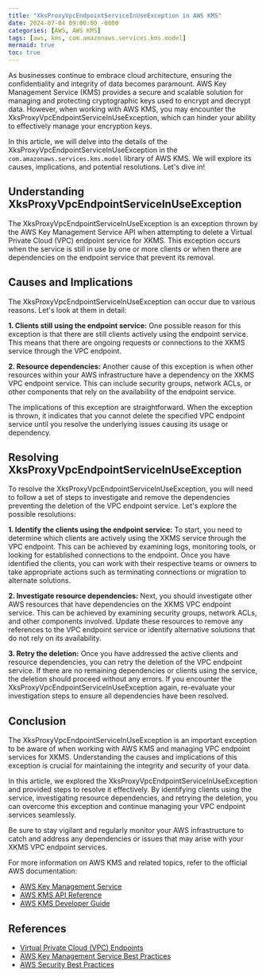 ```yaml
---
title: "XksProxyVpcEndpointServiceInUseException in AWS KMS"
date: 2024-07-04 09:00:00 -0000
categories: [AWS, AWS KMS]
tags: [aws, kms, com.amazonaws.services.kms.model]
mermaid: true
toc: true
---
```



As businesses continue to embrace cloud architecture, ensuring the confidentiality and integrity of data becomes paramount. AWS Key Management Service (KMS) provides a secure and scalable solution for managing and protecting cryptographic keys used to encrypt and decrypt data. However, when working with AWS KMS, you may encounter the XksProxyVpcEndpointServiceInUseException, which can hinder your ability to effectively manage your encryption keys.

In this article, we will delve into the details of the XksProxyVpcEndpointServiceInUseException in the `com.amazonaws.services.kms.model` library of AWS KMS. We will explore its causes, implications, and potential resolutions. Let's dive in!

## Understanding XksProxyVpcEndpointServiceInUseException
The XksProxyVpcEndpointServiceInUseException is an exception thrown by the AWS Key Management Service API when attempting to delete a Virtual Private Cloud (VPC) endpoint service for XKMS. This exception occurs when the service is still in use by one or more clients or when there are dependencies on the endpoint service that prevent its removal.

## Causes and Implications
The XksProxyVpcEndpointServiceInUseException can occur due to various reasons. Let's look at them in detail:

**1. Clients still using the endpoint service:** One possible reason for this exception is that there are still clients actively using the endpoint service. This means that there are ongoing requests or connections to the XKMS service through the VPC endpoint.

**2. Resource dependencies:** Another cause of this exception is when other resources within your AWS infrastructure have a dependency on the XKMS VPC endpoint service. This can include security groups, network ACLs, or other components that rely on the availability of the endpoint service.

The implications of this exception are straightforward. When the exception is thrown, it indicates that you cannot delete the specified VPC endpoint service until you resolve the underlying issues causing its usage or dependency.

## Resolving XksProxyVpcEndpointServiceInUseException
To resolve the XksProxyVpcEndpointServiceInUseException, you will need to follow a set of steps to investigate and remove the dependencies preventing the deletion of the VPC endpoint service. Let's explore the possible resolutions:

**1. Identify the clients using the endpoint service:** To start, you need to determine which clients are actively using the XKMS service through the VPC endpoint. This can be achieved by examining logs, monitoring tools, or looking for established connections to the endpoint. Once you have identified the clients, you can work with their respective teams or owners to take appropriate actions such as terminating connections or migration to alternate solutions.

**2. Investigate resource dependencies:** Next, you should investigate other AWS resources that have dependencies on the XKMS VPC endpoint service. This can be achieved by examining security groups, network ACLs, and other components involved. Update these resources to remove any references to the VPC endpoint service or identify alternative solutions that do not rely on its availability.

**3. Retry the deletion:** Once you have addressed the active clients and resource dependencies, you can retry the deletion of the VPC endpoint service. If there are no remaining dependencies or clients using the service, the deletion should proceed without any errors. If you encounter the XksProxyVpcEndpointServiceInUseException again, re-evaluate your investigation steps to ensure all dependencies have been resolved.

## Conclusion
The XksProxyVpcEndpointServiceInUseException is an important exception to be aware of when working with AWS KMS and managing VPC endpoint services for XKMS. Understanding the causes and implications of this exception is crucial for maintaining the integrity and security of your data.

In this article, we explored the XksProxyVpcEndpointServiceInUseException and provided steps to resolve it effectively. By identifying clients using the service, investigating resource dependencies, and retrying the deletion, you can overcome this exception and continue managing your VPC endpoint services seamlessly.

Be sure to stay vigilant and regularly monitor your AWS infrastructure to catch and address any dependencies or issues that may arise with your XKMS VPC endpoint services.

For more information on AWS KMS and related topics, refer to the official AWS documentation:

- [AWS Key Management Service](https://aws.amazon.com/kms/)
- [AWS KMS API Reference](https://docs.aws.amazon.com/kms/latest/APIReference/)
- [AWS KMS Developer Guide](https://docs.aws.amazon.com/kms/latest/developerguide/)

## References
- [Virtual Private Cloud (VPC) Endpoints](https://aws.amazon.com/vpc/faqs/#Amazon_VPC_Endpoints)
- [AWS Key Management Service Best Practices](https://docs.aws.amazon.com/kms/latest/developerguide/best-practices.html)
- [AWS Security Best Practices](https://aws.amazon.com/security/)